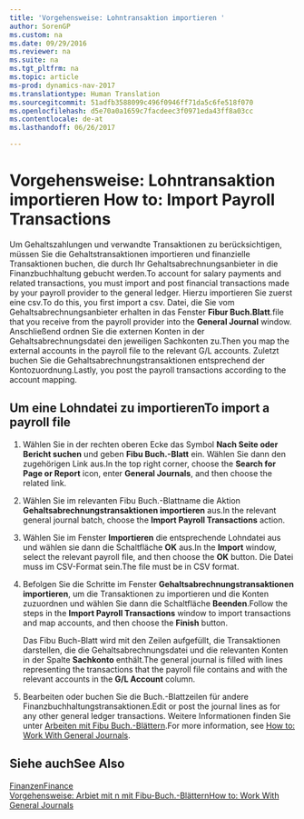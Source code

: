 ```yaml
---
title: 'Vorgehensweise: Lohntransaktion importieren '
author: SorenGP
ms.custom: na
ms.date: 09/29/2016
ms.reviewer: na
ms.suite: na
ms.tgt_pltfrm: na
ms.topic: article
ms-prod: dynamics-nav-2017
ms.translationtype: Human Translation
ms.sourcegitcommit: 51adfb3588099c496f0946ff71da5c6fe518f070
ms.openlocfilehash: d5e70a0a1659c7facdeec3f0971eda43ff8a03cc
ms.contentlocale: de-at
ms.lasthandoff: 06/26/2017

---
```


# <a name="how-to-import-payroll-transactions"></a><span data-ttu-id="486b2-102">Vorgehensweise: Lohntransaktion importieren </span><span class="sxs-lookup"><span data-stu-id="486b2-102">How to: Import Payroll Transactions</span></span>
<span data-ttu-id="486b2-103">Um Gehaltszahlungen und verwandte Transaktionen zu berücksichtigen, müssen Sie die Gehaltstransaktionen importieren und finanzielle Transaktionen buchen, die durch Ihr Gehaltsabrechnungsanbieter in die Finanzbuchhaltung gebucht werden.</span><span class="sxs-lookup"><span data-stu-id="486b2-103">To account for salary payments and related transactions, you must import and post financial transactions made by your payroll provider to the general ledger.</span></span> <span data-ttu-id="486b2-104">Hierzu importieren Sie zuerst eine csv.</span><span class="sxs-lookup"><span data-stu-id="486b2-104">To do this, you first import a csv.</span></span> <span data-ttu-id="486b2-105">Datei, die Sie vom Gehaltsabrechnungsanbieter erhalten in das Fenster **Fibur Buch.Blatt**.</span><span class="sxs-lookup"><span data-stu-id="486b2-105">file that you receive from the payroll provider into the **General Journal** window.</span></span> <span data-ttu-id="486b2-106">Anschließend ordnen Sie die externen Konten in der Gehaltsabrechnungsdatei den jeweiligen Sachkonten zu.</span><span class="sxs-lookup"><span data-stu-id="486b2-106">Then you map the external accounts in the payroll file to the relevant G/L accounts.</span></span> <span data-ttu-id="486b2-107">Zuletzt buchen Sie die Gehaltsabrechnungstransaktionen entsprechend der Kontozuordnung.</span><span class="sxs-lookup"><span data-stu-id="486b2-107">Lastly, you post the payroll transactions according to the account mapping.</span></span>

## <a name="to-import-a-payroll-file"></a><span data-ttu-id="486b2-108">Um eine Lohndatei zu importieren</span><span class="sxs-lookup"><span data-stu-id="486b2-108">To import a payroll file</span></span>
1. <span data-ttu-id="486b2-109">Wählen Sie in der rechten oberen Ecke das Symbol **Nach Seite oder Bericht suchen** und geben **Fibu Buch.-Blatt** ein. Wählen Sie dann den zugehörigen Link aus.</span><span class="sxs-lookup"><span data-stu-id="486b2-109">In the top right corner, choose the **Search for Page or Report** icon, enter **General Journals**, and then choose the related link.</span></span>
2. <span data-ttu-id="486b2-110">Wählen Sie im relevanten Fibu Buch.-Blattname die Aktion **Gehaltsabrechnungstransaktionen importieren** aus.</span><span class="sxs-lookup"><span data-stu-id="486b2-110">In the relevant general journal batch, choose the **Import Payroll Transactions** action.</span></span>
3. <span data-ttu-id="486b2-111">Wählen Sie im Fenster **Importieren** die entsprechende Lohndatei aus und wählen sie dann die Schaltfläche **OK** aus.</span><span class="sxs-lookup"><span data-stu-id="486b2-111">In the **Import** window, select the relevant payroll file, and then choose the **OK** button.</span></span> <span data-ttu-id="486b2-112">Die Datei muss im CSV-Format sein.</span><span class="sxs-lookup"><span data-stu-id="486b2-112">The file must be in CSV format.</span></span> 
4. <span data-ttu-id="486b2-113">Befolgen Sie die Schritte im Fenster **Gehaltsabrechnungstransaktionen importieren**, um die Transaktionen zu importieren und die Konten zuzuordnen und wählen Sie dann die Schaltfläche **Beenden**.</span><span class="sxs-lookup"><span data-stu-id="486b2-113">Follow the steps in the **Import Payroll Transactions** window to import transactions and map accounts, and then choose the **Finish** button.</span></span>

    <span data-ttu-id="486b2-114">Das Fibu Buch-Blatt wird mit den Zeilen aufgefüllt, die Transaktionen darstellen, die die Gehaltsabrechnungsdatei und die relevanten Konten in der Spalte **Sachkonto** enthält.</span><span class="sxs-lookup"><span data-stu-id="486b2-114">The general journal is filled with lines representing the transactions that the payroll file contains and with the relevant accounts in the **G/L Account** column.</span></span>
4. <span data-ttu-id="486b2-115">Bearbeiten oder buchen Sie die Buch.-Blattzeilen für andere Finanzbuchhaltungstransaktionen.</span><span class="sxs-lookup"><span data-stu-id="486b2-115">Edit or post the journal lines as for any other general ledger transactions.</span></span> <span data-ttu-id="486b2-116">Weitere Informationen finden Sie unter [Arbeiten mit Fibu Buch.-Blättern](ui-work-general-journals.md).</span><span class="sxs-lookup"><span data-stu-id="486b2-116">For more information, see [How to: Work With General Journals](ui-work-general-journals.md).</span></span>   

## <a name="see-also"></a><span data-ttu-id="486b2-117">Siehe auch</span><span class="sxs-lookup"><span data-stu-id="486b2-117">See Also</span></span>
[<span data-ttu-id="486b2-118">Finanzen</span><span class="sxs-lookup"><span data-stu-id="486b2-118">Finance</span></span>](finance-setup.md)  
[<span data-ttu-id="486b2-119">Vorgehensweise: Arbiet mit n mit Fibu-Buch.-Blättern</span><span class="sxs-lookup"><span data-stu-id="486b2-119">How to: Work With General Journals</span></span>](ui-work-general-journals.md)  

